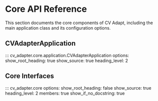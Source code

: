 # Core API Reference

This section documents the core components of CV Adapt, including the main application class and its configuration options.

## CVAdapterApplication

::: cv_adapter.core.application.CVAdapterApplication
    options:
        show_root_heading: true
        show_source: true
        heading_level: 2

## Core Interfaces

::: cv_adapter.core
    options:
        show_root_heading: false
        show_source: true
        heading_level: 2
        members: true
        show_if_no_docstring: true
